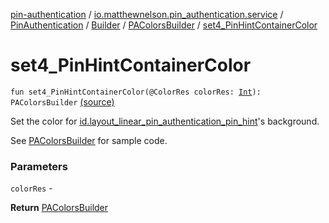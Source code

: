 [pin-authentication](../../../../index.md) / [io.matthewnelson.pin_authentication.service](../../../index.md) / [PinAuthentication](../../index.md) / [Builder](../index.md) / [PAColorsBuilder](index.md) / [set4_PinHintContainerColor](./set4_-pin-hint-container-color.md)

# set4_PinHintContainerColor

`fun set4_PinHintContainerColor(@ColorRes colorRes: `[`Int`](https://kotlinlang.org/api/latest/jvm/stdlib/kotlin/-int/index.html)`): PAColorsBuilder` [(source)](https://github.com/05nelsonm/pin-authentication/blob/master/pin-authentication/src/main/java/io/matthewnelson/pin_authentication/service/PinAuthentication.kt#L355)

Set the color for [id.layout_linear_pin_authentication_pin_hint](#)'s background.

See [PAColorsBuilder](index.md) for sample code.

### Parameters

`colorRes` -

**Return**
[PAColorsBuilder](index.md)

